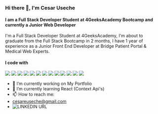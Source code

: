 ### Hi there 👋, I'm Cesar Useche
#### I am a Full Stack Developer Student at 4GeeksAcademy Bootcamp and currently a Junior Web Developer
I'm a Full Stack Developer Student at 4GeeksAcademy, I'm about to graduate from the Full Stack Bootcamp in 2 months, I have 1 year of experience as a Junior Front End Developer at Bridge Patient Portal & Medical Web Experts.
<h4>I code with</h4>
<p>
 <img src= 'https://img.shields.io/badge/React-61DAFB?style=for-the-badge&logo=react&logoColor=FFFFFF' />
 <img src= 'https://img.shields.io/badge/React_Router-CA4245?style=for-the-badge&logo=react-router&logoColor=white' />
 <img src= 'https://img.shields.io/badge/Python-3776AB?style=for-the-badge&logo=python&logoColor=white' />
 <img src="https://img.shields.io/badge/JavaScript-F7DF1E?style=for-the-badge&logo=javascript&logoColor=FFFFFF" />
 <img src= 'https://img.shields.io/badge/HTML5-E34F26?style=for-the-badge&logo=html5&logoColor=white' />
 <img src= 'https://img.shields.io/badge/CSS3-1572B6?style=for-the-badge&logo=css3&logoColor=white' />
 <img src= 'https://img.shields.io/badge/Sass-CC6699?style=for-the-badge&logo=sass&logoColor=white' />
 <img src= 'https://img.shields.io/badge/Bootstrap-563D7C?style=for-the-badge&logo=bootstrap&logoColor=white' />
 <img src= 'https://img.shields.io/badge/styled--components-DB7093?style=for-the-badge&logo=styled-components&logoColor=white' />
 <img src= 'https://img.shields.io/badge/Material--UI-0081CB?style=for-the-badge&logo=material-ui&logoColor=white' />
 <img src="https://img.shields.io/badge/git%20-%23F05033.svg?&style=for-the-badge&logo=git&logoColor=white"/>
 <img src="https://img.shields.io/badge/webpack%20-%238DD6F9.svg?&style=for-the-badge&logo=webpack&logoColor=black" />
 <img src="https://img.shields.io/badge/github%20-%23121011.svg?&style=for-the-badge&logo=github&logoColor=white"/>
</p>

- 🔭 I’m currently working on My Portfolio 
- 🌱 I’m currently learning React (Context Api's) 
- 📫 How to reach me:
- cesareuseche@gmail.com 
- ![LINKEDIN URL](https://img.shields.io/twitter/url?color=%230e76a8&label=Linkedin&logo=linkedin&style=social&url=https%3A%2F%2Fwww.linkedin.com%2Fin%2Fcesar-useche-profile%2F)
